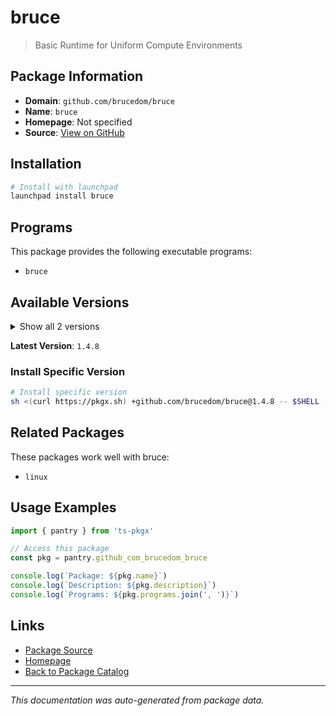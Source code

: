 # bruce

> Basic Runtime for Uniform Compute Environments

## Package Information

- **Domain**: `github.com/brucedom/bruce`
- **Name**: `bruce`
- **Homepage**: Not specified
- **Source**: [View on GitHub](https://github.com/pkgxdev/pantry/tree/main/projects/github.com/brucedom/bruce/package.yml)

## Installation

```bash
# Install with launchpad
launchpad install bruce
```

## Programs

This package provides the following executable programs:

- `bruce`

## Available Versions

<details>
<summary>Show all 2 versions</summary>

- `1.4.8`, `1.2.8`

</details>

**Latest Version**: `1.4.8`

### Install Specific Version

```bash
# Install specific version
sh <(curl https://pkgx.sh) +github.com/brucedom/bruce@1.4.8 -- $SHELL -i
```

## Related Packages

These packages work well with bruce:

- `linux`

## Usage Examples

```typescript
import { pantry } from 'ts-pkgx'

// Access this package
const pkg = pantry.github_com_brucedom_bruce

console.log(`Package: ${pkg.name}`)
console.log(`Description: ${pkg.description}`)
console.log(`Programs: ${pkg.programs.join(', ')}`)
```

## Links

- [Package Source](https://github.com/pkgxdev/pantry/tree/main/projects/github.com/brucedom/bruce/package.yml)
- [Homepage](#)
- [Back to Package Catalog](../package-catalog.md)

---

*This documentation was auto-generated from package data.*
